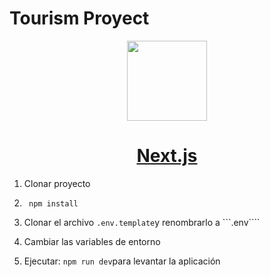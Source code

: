 # Tourism Proyect

<p align="center">
  <a href="https://nextjs.org">
    <picture>
      <source media="(prefers-color-scheme: dark)" srcset="https://assets.vercel.com/image/upload/v1662130559/nextjs/Icon_dark_background.png">
      <img src="https://assets.vercel.com/image/upload/v1662130559/nextjs/Icon_light_background.png" height="128">
    </picture>
    <h1 align="center">Next.js</h1>
  </a>
</p>

1. Clonar proyecto
2.  ``` npm install```
3. Clonar el archivo ```.env.template```y renombrarlo a ```.env````
4. Cambiar las variables de entorno

5. Ejecutar: ```npm run dev```para levantar la aplicación